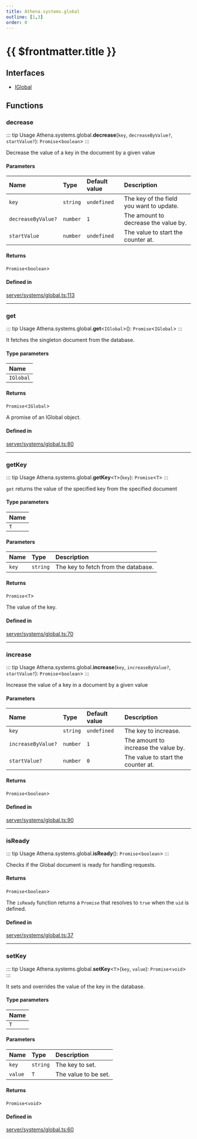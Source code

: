 ```yaml
---
title: Athena.systems.global
outline: [1,3]
order: 0
---
```


# {{ $frontmatter.title }}


## Interfaces

- [IGlobal](../interfaces/server_systems_global_IGlobal.md)

## Functions

### decrease

::: tip Usage
Athena.systems.global.**decrease**(`key`, `decreaseByValue?`, `startValue?`): `Promise`<`boolean`\>
:::

Decrease the value of a key in the document by a given value

#### Parameters

| Name | Type | Default value | Description |
| :------ | :------ | :------ | :------ |
| `key` | `string` | `undefined` | The key of the field you want to update. |
| `decreaseByValue?` | `number` | `1` | The amount to decrease the value by. |
| `startValue` | `number` | `undefined` | The value to start the counter at. |

#### Returns

`Promise`<`boolean`\>

#### Defined in

[server/systems/global.ts:113](https://github.com/Stuyk/altv-athena/blob/84a2fd9/src/core/server/systems/global.ts#L113)

___

### get

::: tip Usage
Athena.systems.global.**get**<`IGlobal`\>(): `Promise`<`IGlobal`\>
:::

It fetches the singleton document from the database.

#### Type parameters

| Name |
| :------ |
| `IGlobal` |

#### Returns

`Promise`<`IGlobal`\>

A promise of an IGlobal object.

#### Defined in

[server/systems/global.ts:80](https://github.com/Stuyk/altv-athena/blob/84a2fd9/src/core/server/systems/global.ts#L80)

___

### getKey

::: tip Usage
Athena.systems.global.**getKey**<`T`\>(`key`): `Promise`<`T`\>
:::

`get` returns the value of the specified key from the specified document

#### Type parameters

| Name |
| :------ |
| `T` |

#### Parameters

| Name | Type | Description |
| :------ | :------ | :------ |
| `key` | `string` | The key to fetch from the database. |

#### Returns

`Promise`<`T`\>

The value of the key.

#### Defined in

[server/systems/global.ts:70](https://github.com/Stuyk/altv-athena/blob/84a2fd9/src/core/server/systems/global.ts#L70)

___

### increase

::: tip Usage
Athena.systems.global.**increase**(`key`, `increaseByValue?`, `startValue?`): `Promise`<`boolean`\>
:::

Increase the value of a key in a document by a given value

#### Parameters

| Name | Type | Default value | Description |
| :------ | :------ | :------ | :------ |
| `key` | `string` | `undefined` | The key to increase. |
| `increaseByValue?` | `number` | `1` | The amount to increase the value by. |
| `startValue?` | `number` | `0` | The value to start the counter at. |

#### Returns

`Promise`<`boolean`\>

#### Defined in

[server/systems/global.ts:90](https://github.com/Stuyk/altv-athena/blob/84a2fd9/src/core/server/systems/global.ts#L90)

___

### isReady

::: tip Usage
Athena.systems.global.**isReady**(): `Promise`<`boolean`\>
:::

Checks if the Global document is ready for handling requests.

#### Returns

`Promise`<`boolean`\>

The `isReady` function returns a `Promise` that resolves to `true` when the `uid` is
defined.

#### Defined in

[server/systems/global.ts:37](https://github.com/Stuyk/altv-athena/blob/84a2fd9/src/core/server/systems/global.ts#L37)

___

### setKey

::: tip Usage
Athena.systems.global.**setKey**<`T`\>(`key`, `value`): `Promise`<`void`\>
:::

It sets and overrides the value of the key in the database.

#### Type parameters

| Name |
| :------ |
| `T` |

#### Parameters

| Name | Type | Description |
| :------ | :------ | :------ |
| `key` | `string` | The key to set. |
| `value` | `T` | The value to be set. |

#### Returns

`Promise`<`void`\>

#### Defined in

[server/systems/global.ts:60](https://github.com/Stuyk/altv-athena/blob/84a2fd9/src/core/server/systems/global.ts#L60)
